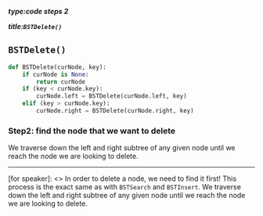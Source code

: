 _**type:code steps 2**_

_**title:`BSTDelete()`**_
## `BSTDelete()`
```python
def BSTDelete(curNode, key):
    if curNode is None:
        return curNode
    if (key < curNode.key):
        curNode.left = BSTDelete(curNode.left, key)
    elif (key > curNode.key):
        curNode.right = BSTDelete(curNode.right, key)
```
### Step2: find the node that we want to delete

We traverse down the left and right subtree of any given node until we reach the node we are looking to delete.

-------------------------------------------------

[for speaker]: <> In order to delete a node, we need to find it first! This process is the exact same as with `BSTSearch` and `BSTInsert`. We traverse down the left and right subtree of any given node until we reach the node we are looking to delete.
